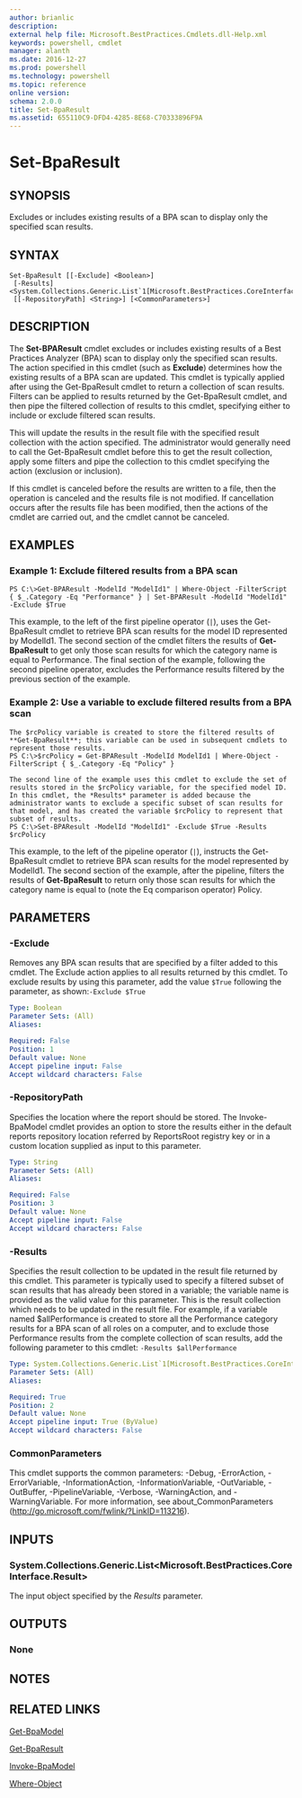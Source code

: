```yaml
---
author: brianlic
description: 
external help file: Microsoft.BestPractices.Cmdlets.dll-Help.xml
keywords: powershell, cmdlet
manager: alanth
ms.date: 2016-12-27
ms.prod: powershell
ms.technology: powershell
ms.topic: reference
online version: 
schema: 2.0.0
title: Set-BpaResult
ms.assetid: 655110C9-DFD4-4285-8E68-C70333896F9A
---
```


# Set-BpaResult

## SYNOPSIS
Excludes or includes existing results of a BPA scan to display only the specified scan results.

## SYNTAX

```
Set-BpaResult [[-Exclude] <Boolean>]
 [-Results] <System.Collections.Generic.List`1[Microsoft.BestPractices.CoreInterface.Result]>
 [[-RepositoryPath] <String>] [<CommonParameters>]
```

## DESCRIPTION
The **Set-BPAResult** cmdlet excludes or includes existing results of a Best Practices Analyzer (BPA) scan to display only the specified scan results.
The action specified in this cmdlet (such as **Exclude**) determines how the existing results of a BPA scan are updated.
This cmdlet is typically applied after using the Get-BpaResult cmdlet to return a collection of scan results.
Filters can be applied to results returned by the Get-BpaResult cmdlet, and then pipe the filtered collection of results to this cmdlet, specifying either to include or exclude filtered scan results.

This will update the results in the result file with the specified result collection with the action specified.
The administrator would generally need to call the Get-BpaResult cmdlet before this to get the result collection, apply some filters and pipe the collection to this cmdlet specifying the action (exclusion or inclusion).

If this cmdlet is canceled before the results are written to a file, then the operation is canceled and the results file is not modified.
If cancellation occurs after the results file has been modified, then the actions of the cmdlet are carried out, and the cmdlet cannot be canceled.

## EXAMPLES

### Example 1: Exclude filtered results from a BPA scan
```
PS C:\>Get-BPAResult -ModelId "ModelId1" | Where-Object -FilterScript { $_.Category -Eq "Performance" } | Set-BPAResult -ModelId "ModelId1" -Exclude $True
```

This example, to the left of the first pipeline operator (`|`), uses the Get-BpaResult cmdlet to retrieve BPA scan results for the model ID represented by ModelId1.
The second section of the cmdlet filters the results of **Get-BpaResult** to get only those scan results for which the category name is equal to Performance.
The final section of the example, following the second pipeline operator, excludes the Performance results filtered by the previous section of the example.

### Example 2: Use a variable to exclude filtered results from a BPA scan
```
The $rcPolicy variable is created to store the filtered results of **Get-BpaResult**; this variable can be used in subsequent cmdlets to represent those results.
PS C:\>$rcPolicy = Get-BPAResult -ModelId ModelId1 | Where-Object -FilterScript { $_.Category -Eq "Policy" }

The second line of the example uses this cmdlet to exclude the set of results stored in the $rcPolicy variable, for the specified model ID. In this cmdlet, the *Results* parameter is added because the administrator wants to exclude a specific subset of scan results for that model, and has created the variable $rcPolicy to represent that subset of results.
PS C:\>Set-BPAResult -ModelId "ModelId1" -Exclude $True -Results $rcPolicy
```

This example, to the left of the pipeline operator (`|`), instructs the Get-BpaResult cmdlet to retrieve BPA scan results for the model represented by ModelId1.
The second section of the example, after the pipeline, filters the results of **Get-BpaResult** to return only those scan results for which the category name is equal to (note the Eq comparison operator) Policy.

## PARAMETERS

### -Exclude
Removes any BPA scan results that are specified by a filter added to this cmdlet.
The Exclude action applies to all results returned by this cmdlet.
To exclude results by using this parameter, add the value `$True` following the parameter, as shown:`-Exclude $True`

```yaml
Type: Boolean
Parameter Sets: (All)
Aliases: 

Required: False
Position: 1
Default value: None
Accept pipeline input: False
Accept wildcard characters: False
```

### -RepositoryPath
Specifies the location where the report should be stored.
The Invoke-BpaModel cmdlet provides an option to store the results either in the default reports repository location referred by ReportsRoot registry key or in a custom location supplied as input to this parameter.

```yaml
Type: String
Parameter Sets: (All)
Aliases: 

Required: False
Position: 3
Default value: None
Accept pipeline input: False
Accept wildcard characters: False
```

### -Results
Specifies the result collection to be updated in the result file returned by this cmdlet.
This parameter is typically used to specify a filtered subset of scan results that has already been stored in a variable; the variable name is provided as the valid value for this parameter.
This is the result collection which needs to be updated in the result file.
For example, if a variable named $allPerformance is created to store all the Performance category results for a BPA scan of all roles on a computer, and to exclude those Performance results from the complete collection of scan results, add the following parameter to this cmdlet: `-Results $allPerformance`

```yaml
Type: System.Collections.Generic.List`1[Microsoft.BestPractices.CoreInterface.Result]
Parameter Sets: (All)
Aliases: 

Required: True
Position: 2
Default value: None
Accept pipeline input: True (ByValue)
Accept wildcard characters: False
```

### CommonParameters
This cmdlet supports the common parameters: -Debug, -ErrorAction, -ErrorVariable, -InformationAction, -InformationVariable, -OutVariable, -OutBuffer, -PipelineVariable, -Verbose, -WarningAction, and -WarningVariable. For more information, see about_CommonParameters (http://go.microsoft.com/fwlink/?LinkID=113216).

## INPUTS

### System.Collections.Generic.List<Microsoft.BestPractices.CoreInterface.Result>
The input object specified by the *Results* parameter.

## OUTPUTS

### None

## NOTES

## RELATED LINKS

[Get-BpaModel](./Get-BpaModel.md)

[Get-BpaResult](./Get-BpaResult.md)

[Invoke-BpaModel](./Invoke-BpaModel.md)

[Where-Object](http://go.microsoft.com/fwlink/?LinkID=113423)

